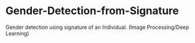 # Gender-Detection-from-Signature
Gender detection using signature of an Individual. (Image Processing/Deep Learning)
